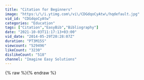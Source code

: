 ```yaml
---
title: "Citation for Beginners"
image: "https:\/\/i.ytimg.com\/vi\/CDGdqoCyAtw\/hqdefault.jpg"
vid_id: "CDGdqoCyAtw"
categories: "Education"
tags: ["Citation","EasyBib","Bibliography"]
date: "2021-10-03T11:17:13+03:00"
vid_date: "2014-05-29T20:28:07Z"
duration: "PT3M15S"
viewcount: "529496"
likeCount: "3230"
dislikeCount: "518"
channel: "Imagine Easy Solutions"
---
```

{% raw %}{% endraw %}
